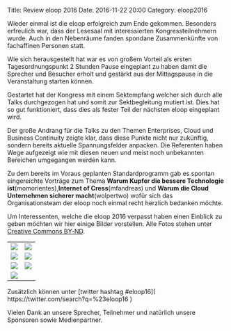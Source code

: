 Title: Review eloop 2016
Date: 2016-11-22 20:00
Category: eloop2016

Wieder einmal ist die eloop erfolgreich zum Ende gekommen.
Besonders erfreulich war, dass der Lesesaal mit interessierten
Kongressteilnehmern wurde. Auch in den Nebenräume fanden spondane
Zusammenkünfte von fachaffinen Personen statt.

Wie sich herausgestellt hat war es von großem Vorteil als ersten
Tagesordnungspunkt 2 Stunden Pause eingeplant zu haben damit die Sprecher
und Besucher erholt und gestärkt aus der Mittagspause in die Veranstaltung
starten können.

Gestartet hat der Kongress mit einem Sektempfang welcher sich durch alle Talks
durchgezogen hat und somit zur Sektbegleitung mutiert ist.
Dies hat so gut funktioniert, dass dies als fester Teil der nächsten eloop eingeplant wird.

Der große Andrang für die Talks zu den Themen Enterprises, Cloud und Business
Continuity zeigte klar, dass diese Punkte nicht nur zukünftig, sondern bereits
aktuelle Spannungsfelder anpacken. Die Referenten haben Wege aufgezeigt
wie mit diesen neuen und meist noch unbekannten Bereichen umgegangen werden
kann.

Zu dem bereits im Voraus geplanten Standardprogramm gab es spontan eingereichte
Vorträge zum Thema **Warum Kupfer die bessere Technologie
ist**(momorientes),**Internet of Cress**(mfandreas) und **Warum die Cloud
Unternehmen sicherer macht**(wolpertwo) wofür sich das Organisationsteam der
eloop noch einmal recht herzlich bedanken möchte.

Um Interessenten, welche die eloop 2016 verpasst haben einen Einblick zu geben
möchten wir hier einige Bilder vorstellen. Alle Fotos stehen unter [Creative Commons BY-ND]( https://creativecommons.org/licenses/by-nd/4.0/ ).

<table class="flashy-table">
  <!-- TODO static paths -->
  <tr>
<td><img src=/images/eloop2016/sektempfang.jpg></img></td>
<td><img src=/images/eloop2016/enterprise_patterns.jpg></img></td>
  </tr>
  <tr>
<td><img src=/images/eloop2016/enterprise_dinge.jpg></img></td>
<td><img src=/images/eloop2016/internetofcress.jpg></img></td>
  </tr>
  <tr>
<td><img src=/images/eloop2016/kupfer.jpg></img></td>
<td><img src=/images/eloop2016/catering.jpg></img></td>
  </tr>
  <tr>
<td><img src=/images/eloop2016/ablauf.jpg></img></td>
<td></td>
  </tr>
</table>
Zusätzlich können unter [twitter hashtag #eloop16]( https://twitter.com/search?q=%23eloop16 )

Vielen Dank an unsere Sprecher, Teilnehmer und natürlich unsere Sponsoren sowie
Medienpartner.
